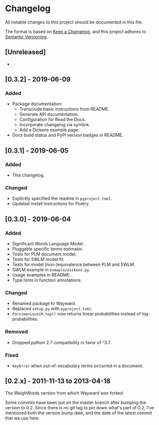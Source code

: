 # Changelog
All notable changes to this project should be documented in this file.

The format is based on [Keep a Changelog](https://keepachangelog.com/en/1.0.0/),
and this project adheres to [Semantic Versioning](https://semver.org/spec/v2.0.0.html).

## [Unreleased]

- 

## [0.3.2] - 2019-06-09

### Added

- Package documentation:
    - Transclude basic instructions from README.
    - Generate API documentation.
    - Configuration for Read the Docs.
    - Incorporate changelog via symlink.
    - Add a Dickens example page.
- Docs build status and PyPI version badges in README.

## [0.3.1] - 2019-06-05

### Added

- This changelog.

### Changed

- Explicitly specified the readme in `pyproject.toml`.
- Updated install instructions for Poetry.


## [0.3.0] - 2019-06-04

### Added

- Significant Words Language Model.
- Pluggable specific terms estimator.
- Tests for PLM document model.
- Tests for SWLM model fit.
- Tests for model (non-)equivalence between PLM and SWLM.
- SWLM example in `exmaple/dickens.py`.
- Usage examples in README.
- Type hints in function annotations.

### Changed

- Renamed package to Wayward.
- Replaced `setup.py` with `pyproject.toml`.
- `ParsimoniousLM.top()` now returns linear probabilities instead of log-probabilities.

### Removed

- Dropped python 2.7 compatibility in favor of ^3.7.

### Fixed

- `KeyError` when out-of-vocabulary terms occurred in a document.

## [0.2.x] - 2011-11-13 to 2013-04-18

The WeighWords version from which Wayward was forked.

Some commits have been put on the master branch after bumping the version to 0.2.
Since there is no git tag to pin down what's part of 0.2, I've mentioned both the
version bump date, and the date of the latest commit that we use here.
